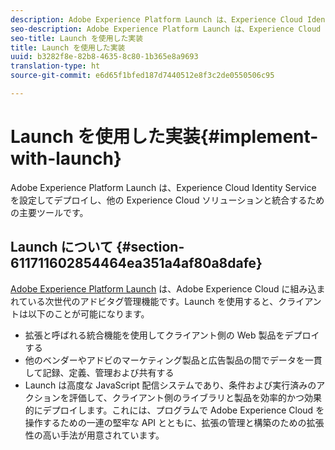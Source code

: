 ```yaml
---
description: Adobe Experience Platform Launch は、Experience Cloud Identity Service を設定してデプロイし、他の Experience Cloud ソリューションと統合するための主要ツールです。
seo-description: Adobe Experience Platform Launch は、Experience Cloud Identity Service を設定してデプロイし、他の Experience Cloud ソリューションと統合するための主要ツールです。
seo-title: Launch を使用した実装
title: Launch を使用した実装
uuid: b3282f8e-82b8-4635-8c80-1b365e8a9693
translation-type: ht
source-git-commit: e6d65f1bfed187d7440512e8f3c2de0550506c95

---
```



# Launch を使用した実装{#implement-with-launch}

Adobe Experience Platform Launch は、Experience Cloud Identity Service を設定してデプロイし、他の Experience Cloud ソリューションと統合するための主要ツールです。

## Launch について {#section-611711602854464ea351a4af80a8dafe}

[Adobe Experience Platform Launch](https://docs.adobelaunch.com/) は、Adobe Experience Cloud に組み込まれている次世代のアドビタグ管理機能です。Launch を使用すると、クライアントは以下のことが可能になります。

* 拡張と呼ばれる統合機能を使用してクライアント側の Web 製品をデプロイする
* 他のベンダーやアドビのマーケティング製品と広告製品の間でデータを一貫して記録、定義、管理および共有する
* Launch は高度な JavaScript 配信システムであり、条件および実行済みのアクションを評価して、クライアント側のライブラリと製品を効率的かつ効果的にデプロイします。これには、プログラムで Adobe Experience Cloud を操作するための一連の堅牢な API とともに、拡張の管理と構築のための拡張性の高い手法が用意されています。

